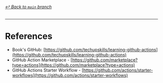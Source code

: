 ###### [_↩ Back to `main` branch_](https://github.com/cuongpiger/cloud)

<hr>

# References

- Book's GitHub: [https://github.com/techupskills/learning-github-actions](https://github.com/techupskills/learning-github-actions)
- GitHub Action Marketplace - [https://github.com/marketplace?type=actions](https://github.com/marketplace?type=actions)
- GitHub Actions Starter Workflow - [https://github.com/actions/starter-workflows](https://github.com/actions/starter-workflows)
